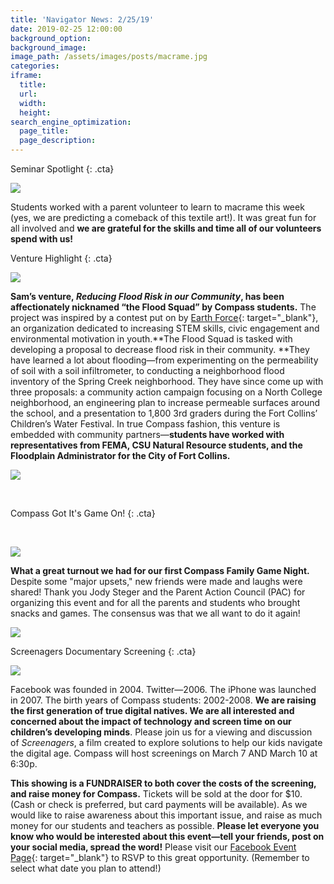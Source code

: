 ```yaml
---
title: 'Navigator News: 2/25/19'
date: 2019-02-25 12:00:00
background_option:
background_image:
image_path: /assets/images/posts/macrame.jpg
categories:
iframe:
  title:
  url:
  width:
  height:
search_engine_optimization:
  page_title:
  page_description:
---
```


Seminar Spotlight
{: .cta}

![](/assets/images/unnamed-12.jpg)

Students worked with a parent volunteer to learn to macrame this week (yes, we are predicting a comeback of this textile art!). It was great fun for all involved and&nbsp;**we are grateful for the skills and time all of our volunteers spend with us!**

Venture Highlight
{: .cta}

![](/assets/images/unnamed-10.jpg)

**Sam’s venture,&nbsp;*Reducing Flood Risk in our Community*, has been affectionately nicknamed “the Flood Squad” by Compass students.**&nbsp;The project was inspired by a contest put on by&nbsp;[Earth Force](https://compassfortcollins.us14.list-manage.com/track/click?u=f92353bb4e553c0be87c16d55&amp;id=899b0d54bf&amp;e=46f52667a0){: target="_blank"}, an organization dedicated to increasing STEM skills, civic engagement and environmental motivation in youth.**The Flood Squad is tasked with developing a proposal to decrease flood risk in their community.&nbsp;**They have learned a lot about flooding—from experimenting on the permeability of soil with a soil infiltrometer, to conducting a neighborhood flood inventory of the Spring Creek neighborhood. They have since come up with three proposals: a community action campaign focusing on a North College neighborhood, an engineering plan to increase permeable surfaces around the school, and a presentation to 1,800 3rd graders during the Fort Collins’ Children’s Water Festival. In true Compass fashion, this venture is embedded with community partners—**students have worked with representatives from FEMA, CSU Natural Resource students, and the Floodplain Administrator for the City of Fort Collins.**

**![](/assets/images/unnamed-12.jpg)**

&nbsp;

Compass Got It's Game On!
{: .cta}

&nbsp;

![](/assets/images/unnamed-12.jpg)

**What a great turnout we had for our first Compass Family Game Night.** Despite some "major upsets," new friends were made and laughs were shared! Thank you Jody Steger and the Parent Action Council (PAC) for organizing this event and for all the parents and students who brought snacks and games. The consensus was that we all want to do it again!

![](/assets/images/unnamed-12.jpg)

Screenagers Documentary Screening
{: .cta}

![](/assets/images/unnamed.png)

Facebook was founded in 2004. Twitter—2006. The iPhone was launched in 2007. The birth years of Compass students: 2002-2008.&nbsp;**We are raising the first generation of true digital natives. We are all interested and concerned about the impact of technology and screen time on our children’s developing minds**. Please join us for a viewing and discussion of&nbsp;*Screenagers*, a film created to explore solutions to help our kids navigate the digital age. Compass will host screenings on March 7 AND March 10 at 6:30p.

**This showing is a FUNDRAISER to both cover the costs of the screening, and raise money for Compass.**&nbsp;Tickets will be sold at the door for $10. (Cash or check is preferred, but card payments will be available). As we would like to raise awareness about this important issue, and raise as much money for our students and teachers as possible.&nbsp;**Please let everyone you know who would be interested about this event—tell your friends, post on your social media, spread the word!**&nbsp;Please visit our&nbsp;[Facebook Event Page](https://compassfortcollins.us14.list-manage.com/track/click?u=f92353bb4e553c0be87c16d55&amp;id=e858b39c91&amp;e=46f52667a0){: target="_blank"}&nbsp;to RSVP to this great opportunity. (Remember to select what date you plan to attend!)